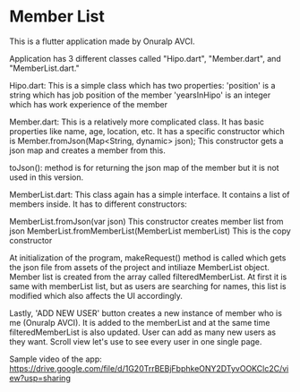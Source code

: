# Member List

This is a flutter application made by Onuralp AVCI.

Application has 3 different classes called "Hipo.dart", "Member.dart", and "MemberList.dart."

Hipo.dart:
  This is a simple class which has two properties:
    'position' is a string which has job position of the member
    'yearsInHipo' is an integer which has work experience of the member

Member.dart:
  This is a relatively more complicated class. It has basic properties like name, age, location, etc.
  It has a specific constructor which is Member.fromJson(Map<String, dynamic> json);
  This constructor gets a json map and creates a member from this.
  
  toJson(): method is for returning the json map of the member but it is not used in this version.
  
MemberList.dart:
  This class again has a simple interface. It contains a list of members inside. It has to different constructors:
  
   MemberList.fromJson(var json) This constructor creates member list from json
   MemberList.fromMemberList(MemberList memberList) This is the copy constructor
   
   
At initialization of the program, makeRequest() method is called which gets the json file from assets of the project and intiliaze MemberList object. Member list is created from the array called filteredMemberList. At first it is same with memberList list, but as users are searching for names, this list is modified which also affects the UI accordingly.

Lastly, 'ADD NEW USER' button creates a new instance of member who is me (Onuralp AVCI). It is added to the memberList and at the same time filteredMemberList is also updated. User can add as many new users as they want. Scroll view let's use to see every user in one single page.


Sample video of the app:
https://drive.google.com/file/d/1G20TrrBEBjFbphkeONY2DTyvOOKClc2C/view?usp=sharing
